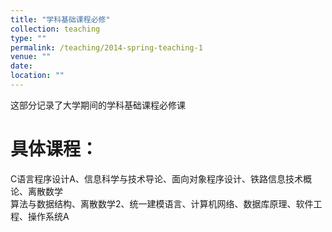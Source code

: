 ```yaml
---
title: "学科基础课程必修"
collection: teaching
type: ""
permalink: /teaching/2014-spring-teaching-1
venue: ""
date: 
location: ""
---
```


这部分记录了大学期间的学科基础课程必修课

具体课程：
======

C语言程序设计A、信息科学与技术导论、面向对象程序设计、铁路信息技术概论、离散数学  
算法与数据结构、离散数学2、统一建模语言、计算机网络、数据库原理、软件工程、操作系统A
